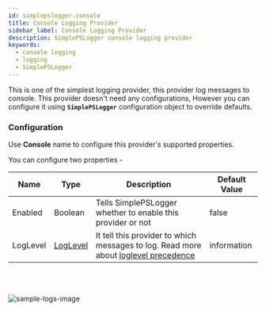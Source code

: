 ```yaml
---
id: simplepslogger.console
title: Console Logging Provider
sidebar_label: Console Logging Provider
description: SimplePSLogger console logging provider
keywords:
  - console logging
  - logging
  - SimplePSLogger
---
```


This is one of the simplest logging provider, this provider log messages to console. This provider doesn't need any configurations, However you can configure it using **```SimplePSLogger```** configuration object to override defaults.

### Configuration
Use **Console** name to configure this provider's supported properties. 

You can configure two properties -

| Name     | Type                     | Description                                                                                                             | Default Value |
| -------- | ------------------------ | ----------------------------------------------------------------------------------------------------------------------- | ------------- |
| Enabled  | Boolean                  | Tells SimplePSLogger whether to enable this provider or not                                                             | false         |
| LogLevel | [LogLevel](log-level.md) | It tell this provider to which messages to log. Read more about [loglevel precedence](log-level.md#loglevel-precedence) | information   |

<br /><br />

![sample-logs-image](/img/providers/simplepslogger.console-xl.png)
